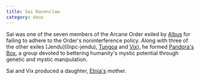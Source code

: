 ```yaml
---
title: Sai Ravenclaw
category: deus
---
```

Sai was one of the seven members of the Arcane Order exiled by [Albus](npc-albus) for failing to adhere to the Order's noninterference policy. Along with three of the other exiles [Jendu]((npc-jendu), [Tungoa](npc-tungoa) and [Vix](npc-vix)), he formed [Pandora's Box](org-pandora), a group devoted to bettering humanity's mystic potential through genetic and mystic manipulation.

Sai and Vix produced a daughter, [Etnia's](npc-etnia) mother.
